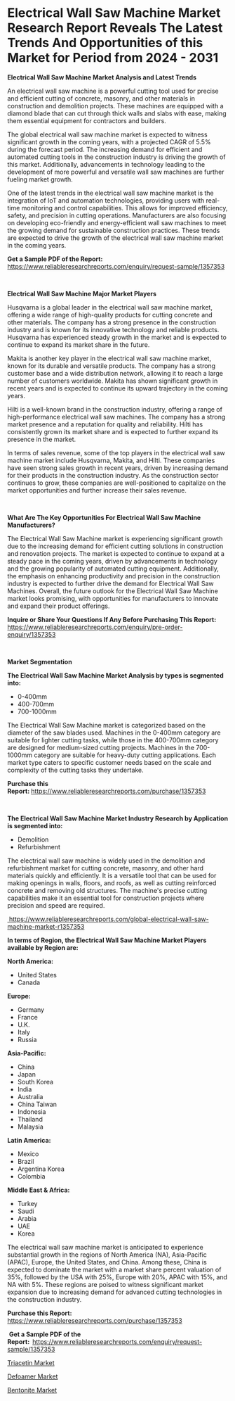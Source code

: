 <p><h1>Electrical Wall Saw Machine Market Research Report Reveals The Latest Trends And Opportunities of this Market for Period from 2024 - 2031</h1></p><p><strong>Electrical Wall Saw Machine Market Analysis and Latest Trends</strong></p>
<p><p>An electrical wall saw machine is a powerful cutting tool used for precise and efficient cutting of concrete, masonry, and other materials in construction and demolition projects. These machines are equipped with a diamond blade that can cut through thick walls and slabs with ease, making them essential equipment for contractors and builders.</p><p>The global electrical wall saw machine market is expected to witness significant growth in the coming years, with a projected CAGR of 5.5% during the forecast period. The increasing demand for efficient and automated cutting tools in the construction industry is driving the growth of this market. Additionally, advancements in technology leading to the development of more powerful and versatile wall saw machines are further fueling market growth.</p><p>One of the latest trends in the electrical wall saw machine market is the integration of IoT and automation technologies, providing users with real-time monitoring and control capabilities. This allows for improved efficiency, safety, and precision in cutting operations. Manufacturers are also focusing on developing eco-friendly and energy-efficient wall saw machines to meet the growing demand for sustainable construction practices. These trends are expected to drive the growth of the electrical wall saw machine market in the coming years.</p></p>
<p><strong>Get a Sample PDF of the Report:&nbsp;</strong> <a href="https://www.reliableresearchreports.com/enquiry/request-sample/1357353">https://www.reliableresearchreports.com/enquiry/request-sample/1357353</a></p>
<p>&nbsp;</p>
<p><strong>Electrical Wall Saw Machine Major Market Players</strong></p>
<p><p>Husqvarna is a global leader in the electrical wall saw machine market, offering a wide range of high-quality products for cutting concrete and other materials. The company has a strong presence in the construction industry and is known for its innovative technology and reliable products. Husqvarna has experienced steady growth in the market and is expected to continue to expand its market share in the future.</p><p>Makita is another key player in the electrical wall saw machine market, known for its durable and versatile products. The company has a strong customer base and a wide distribution network, allowing it to reach a large number of customers worldwide. Makita has shown significant growth in recent years and is expected to continue its upward trajectory in the coming years.</p><p>Hilti is a well-known brand in the construction industry, offering a range of high-performance electrical wall saw machines. The company has a strong market presence and a reputation for quality and reliability. Hilti has consistently grown its market share and is expected to further expand its presence in the market.</p><p>In terms of sales revenue, some of the top players in the electrical wall saw machine market include Husqvarna, Makita, and Hilti. These companies have seen strong sales growth in recent years, driven by increasing demand for their products in the construction industry. As the construction sector continues to grow, these companies are well-positioned to capitalize on the market opportunities and further increase their sales revenue.</p></p>
<p>&nbsp;</p>
<p><strong>What Are The Key Opportunities For Electrical Wall Saw Machine Manufacturers?</strong></p>
<p><p>The Electrical Wall Saw Machine market is experiencing significant growth due to the increasing demand for efficient cutting solutions in construction and renovation projects. The market is expected to continue to expand at a steady pace in the coming years, driven by advancements in technology and the growing popularity of automated cutting equipment. Additionally, the emphasis on enhancing productivity and precision in the construction industry is expected to further drive the demand for Electrical Wall Saw Machines. Overall, the future outlook for the Electrical Wall Saw Machine market looks promising, with opportunities for manufacturers to innovate and expand their product offerings.</p></p>
<p><strong>Inquire or Share Your Questions If Any Before Purchasing This Report:</strong> <a href="https://www.reliableresearchreports.com/enquiry/pre-order-enquiry/1357353">https://www.reliableresearchreports.com/enquiry/pre-order-enquiry/1357353</a></p>
<p>&nbsp;</p>
<p><strong>Market Segmentation</strong></p>
<p><strong>The Electrical Wall Saw Machine Market Analysis by types is segmented into:</strong></p>
<p><ul><li>0-400mm</li><li>400-700mm</li><li>700-1000mm</li></ul></p>
<p><p>The Electrical Wall Saw Machine market is categorized based on the diameter of the saw blades used. Machines in the 0-400mm category are suitable for lighter cutting tasks, while those in the 400-700mm category are designed for medium-sized cutting projects. Machines in the 700-1000mm category are suitable for heavy-duty cutting applications. Each market type caters to specific customer needs based on the scale and complexity of the cutting tasks they undertake.</p></p>
<p><strong>Purchase this Report:&nbsp;</strong><a href="https://www.reliableresearchreports.com/purchase/1357353">https://www.reliableresearchreports.com/purchase/1357353</a></p>
<p>&nbsp;</p>
<p><strong>The Electrical Wall Saw Machine Market Industry Research by Application is segmented into:</strong></p>
<p><ul><li>Demolition</li><li>Refurbishment</li></ul></p>
<p><p>The electrical wall saw machine is widely used in the demolition and refurbishment market for cutting concrete, masonry, and other hard materials quickly and efficiently. It is a versatile tool that can be used for making openings in walls, floors, and roofs, as well as cutting reinforced concrete and removing old structures. The machine's precise cutting capabilities make it an essential tool for construction projects where precision and speed are required.</p></p>
<p><a href="https://www.reliableresearchreports.com/global-electrical-wall-saw-machine-market-r1357353">&nbsp;https://www.reliableresearchreports.com/global-electrical-wall-saw-machine-market-r1357353</a></p>
<p><strong>In terms of Region, the Electrical Wall Saw Machine Market Players available by Region are:</strong></p>
<p>
    <p> <strong> North America: </strong>
        <ul>
            <li>United States</li>
            <li>Canada</li>
        </ul>
        </p> 
    <p> <strong> Europe: </strong>
        <ul>
            <li>Germany</li>
            <li>France</li>
            <li>U.K.</li>
            <li>Italy</li>
            <li>Russia</li>
        </ul>
        </p> 
    <p> <strong> Asia-Pacific: </strong>
        <ul>
            <li>China</li>
            <li>Japan</li>
            <li>South Korea</li>
            <li>India</li>
            <li>Australia</li>
            <li>China Taiwan</li>
            <li>Indonesia</li>
            <li>Thailand</li>
            <li>Malaysia</li>
        </ul>
        </p> 
    <p> <strong> Latin America: </strong>
        <ul>
            <li>Mexico</li>
            <li>Brazil</li>
            <li>Argentina Korea</li>
            <li>Colombia</li>
        </ul>
        </p> 
    <p> <strong> Middle East & Africa: </strong>
        <ul>
            <li>Turkey</li>
            <li>Saudi</li>
            <li>Arabia</li>
            <li>UAE</li>
            <li>Korea</li>
        </ul>
    </p>
    </p>
<p><p>The electrical wall saw machine market is anticipated to experience substantial growth in the regions of North America (NA), Asia-Pacific (APAC), Europe, the United States, and China. Among these, China is expected to dominate the market with a market share percent valuation of 35%, followed by the USA with 25%, Europe with 20%, APAC with 15%, and NA with 5%. These regions are poised to witness significant market expansion due to increasing demand for advanced cutting technologies in the construction industry.</p></p>
<p><strong>Purchase this Report: </strong><a href="https://www.reliableresearchreports.com/purchase/1357353">https://www.reliableresearchreports.com/purchase/1357353</a></p>
<p>&nbsp;<strong>Get a Sample PDF of the Report:&nbsp;&nbsp;</strong><a href="https://www.reliableresearchreports.com/enquiry/request-sample/1357353">https://www.reliableresearchreports.com/enquiry/request-sample/1357353</a></p>
<p><strong></strong></p>
<p><p><a href="https://issuu.com/reportprime-2/docs/triacetin-market-size-2030.pptx">Triacetin Market</a></p><p><a href="https://issuu.com/reportprime-2/docs/defoamer-market-size-2030.pptx">Defoamer Market</a></p><p><a href="https://issuu.com/reportprime-2/docs/bentonite-market-size-2030.pptx">Bentonite Market</a></p></p>